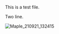 This is a test file.

Two line.

![Maple_210921_132415](D:\52429\Documents\Typora\picture\Maple_210921_132415.jpg)